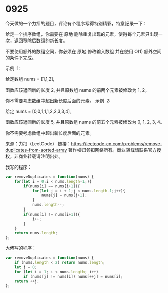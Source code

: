 # 0925

今天做的一个力扣的题目，评论有个程序写得特别精彩，特意记录一下：

给定一个排序数组，你需要在 原地 删除重复出现的元素，使得每个元素只出现一次，返回移除后数组的新长度。

不要使用额外的数组空间，你必须在 原地 修改输入数组 并在使用 O(1) 额外空间的条件下完成。

示例  1:

给定数组 nums = [1,1,2],

函数应该返回新的长度 2, 并且原数组 nums 的前两个元素被修改为 1, 2。

你不需要考虑数组中超出新长度后面的元素。
示例  2:

给定 nums = [0,0,1,1,1,2,2,3,3,4],

函数应该返回新的长度 5, 并且原数组 nums 的前五个元素被修改为 0, 1, 2, 3, 4。

你不需要考虑数组中超出新长度后面的元素。

来源：力扣（LeetCode）
链接：https://leetcode-cn.com/problems/remove-duplicates-from-sorted-array
著作权归领扣网络所有。商业转载请联系官方授权，非商业转载请注明出处。

我写的程序：

```JavaScript
var removeDuplicates = function(nums) {
    for(let i = 0;i < nums.length-1;){
        if(nums[i] == nums[i+1]){
            for(let j = i + 1;j < nums.length-1;j++){
                nums[j] = nums[j+1];
            }
            nums.length--;
        }
        if(nums[i] != nums[i+1]){
            i++;
        }
    }
    return nums.length;
};
```

大佬写的程序：

```JavaScript
var removeDuplicates = function(nums) {
    if (nums.length < 2) return nums.length;
	let j = 0;
	for (let i = 1; i < nums.length; i++)
        if (nums[j] != nums[i]) nums[++j] = nums[i];
    return ++j;
};
```
